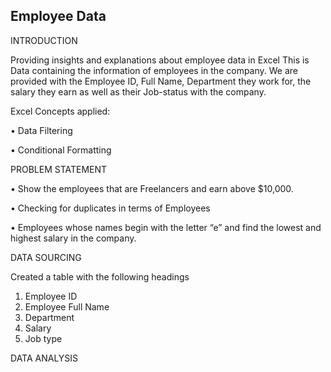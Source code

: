 ## Employee Data


INTRODUCTION

Providing insights and explanations about employee data in Excel
This is Data containing the information of employees in the company. We are provided with the Employee ID, Full Name, Department they work for, the salary they earn as well as their Job-status with the company.

Excel Concepts applied:

•	Data Filtering

•	Conditional Formatting


PROBLEM STATEMENT

•	Show the employees that are Freelancers and earn above $10,000.

•	Checking for duplicates in terms of Employees

•	Employees whose names begin with the letter “e” and find the lowest and highest salary in the company.

DATA SOURCING

Created a table with the following headings
1. Employee ID
2. Employee Full Name
3. Department
4. Salary
5. Job type

DATA ANALYSIS






